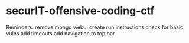 # securIT-offensive-coding-ctf

Reminders:
    remove mongo webui
    create run instructions
    check for basic vulns 
    add timeouts
    add navigation to top bar